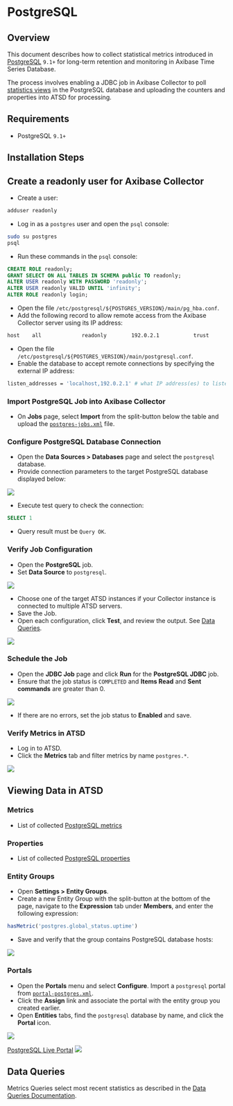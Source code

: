 # PostgreSQL

## Overview

This document describes how to collect statistical metrics introduced in [PostgreSQL](http://www.mysql.com/) `9.1+` for long-term retention and monitoring in Axibase Time Series Database.

The process involves enabling a JDBC job in Axibase Collector to poll [statistics views](https://www.postgresql.org/docs/9.1/static/monitoring-stats.html) in the PostgreSQL database and uploading the counters and properties into ATSD for processing.

## Requirements

* PostgreSQL `9.1+`

## Installation Steps

## Create a readonly user for Axibase Collector

* Create a user:

```sh
adduser readonly
```

* Log in as a `postgres` user and open the `psql` console:

```sh
sudo su postgres
psql
```

* Run these commands in the `psql` console:

```sql
CREATE ROLE readonly;
GRANT SELECT ON ALL TABLES IN SCHEMA public TO readonly;
ALTER USER readonly WITH PASSWORD 'readonly';
ALTER USER readonly VALID UNTIL 'infinity';
ALTER ROLE readonly login;
```

* Open the file `/etc/postgresql/${POSTGRES_VERSION}/main/pg_hba.conf`.
* Add the following record to allow remote access from the Axibase Collector server using its IP address:

```txt
host    all             readonly        192.0.2.1           trust
```

* Open the file `/etc/postgresql/${POSTGRES_VERSION}/main/postgresql.conf`.
* Enable the database to accept remote connections by specifying the external IP address:

```sh
listen_addresses = 'localhost,192.0.2.1' # what IP address(es) to listen on;
```

### Import PostgreSQL Job into Axibase Collector

* On **Jobs** page, select **Import** from the split-button below the table and upload the [`postgres-jobs.xml`](./postgres-jobs.xml) file.

### Configure PostgreSQL Database Connection

* Open the **Data Sources > Databases** page and select the `postgresql` database.
* Provide connection parameters to the target PostgreSQL database displayed below:

![](./images/postgres-datasource.png)

* Execute test query to check the connection:

```SQL
SELECT 1
```

* Query result must be `Query OK`.

### Verify Job Configuration

* Open the **PostgreSQL** job.
* Set **Data Source** to `postgresql`.

![](./images/postgres-jdbc-job.png)

* Choose one of the target ATSD instances if your Collector instance is connected to multiple ATSD servers.
* Save the Job.
* Open each configuration, click **Test**, and review the output. See [Data Queries](#data-queries).

![](./images/test_result.png)

### Schedule the Job

* Open the **JDBC Job** page and click **Run** for the **PostgreSQL JDBC** job.
* Ensure that the job status is `COMPLETED` and **Items Read** and **Sent commands** are greater than 0.

![](./images/test_run.png)

* If there are no errors, set the job status to **Enabled** and save.

### Verify Metrics in ATSD

* Log in to ATSD.
* Click the **Metrics** tab and filter metrics by name `postgres.*`.

![](./images/postgres-metrics.png)

## Viewing Data in ATSD

### Metrics

* List of collected [PostgreSQL metrics](./metric-list.md)

### Properties

* List of collected [PostgreSQL properties](./properties-list.md)

### Entity Groups

* Open **Settings > Entity Groups**.
* Create a new Entity Group with the split-button at the bottom of the page, navigate to the **Expression** tab under **Members**, and enter the following expression:

```javascript
hasMetric('postgres.global_status.uptime')
```

* Save and verify that the group contains PostgreSQL database hosts:

![](./images/postgres-entity-group.png)

### Portals

* Open the **Portals** menu and select **Configure**. Import a `postgresql` portal from [`portal-postgres.xml`](./portal-postgres.xml).
* Click the **Assign** link and associate the portal with the entity group you created earlier.
* Open **Entities** tabs, find the `postgresql` database by name, and click the **Portal** icon.

![](./images/postgres-portal-icon.png)

[PostgreSQL Live Portal](https://apps.axibase.com/chartlab/070b4941)
![](./images/postgres-portal.png)

## Data Queries

Metrics Queries select most recent statistics as described in the [Data Queries Documentation](./data-queries.md).
